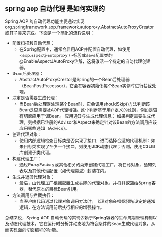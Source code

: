 
## spring aop 自动代理 是如何实现的

Spring AOP 的自动代理功能主要通过实现org.springframework.aop.framework.autoproxy.AbstractAutoProxyCreator或其子类来完成。下面是一个简化的流程说明：
* 配置扫描和自动代理： 
  * 在Spring配置中，通常会启用AOP并配置自动代理，如使用<aop:aspectj-autoproxy />标签或Java配置类的@EnableAspectJAutoProxy注解，这将激活一个特定的自动代理创建器。
* Bean后处理器：
  * AbstractAutoProxyCreator是Spring的一个Bean后处理器（BeanPostProcessor），它会在容器初始化每个Bean实例时进行拦截处理。
* 决定是否需要生成代理：
  * 当Bean后处理器处理某个Bean时，它会调用shouldSkip()方法判断该Bean是否需要被AOP代理增强。这个判断基于用户定义的规则，例如是否有切面应用于该Bean。
  应用通知与生成代理信息：
  如果判定需要生成代理，则根据已注册的Advisor和Aspect来确定针对该Bean的方法调用应该应用哪些通知（Advice）。
* 创建代理对象：
  * 使用内部逻辑检查目标类是否实现了接口，进而选择合适的代理机制：如果目标类实现了至少一个接口，则使用JDK动态代理；否则，使用CGLIB库创建子类代理。
* 构建代理工厂：
  * 通过ProxyFactory或其他相关的类来创建代理工厂，将目标对象、通知列表以及其他代理配置（如代理类型）封装在内。
* 生成并返回代理对象：
  * 最后，由代理工厂根据配置生成实际的代理对象，并将其返回给Spring容器，替代原本的目标Bean引用。
* 方法调用与拦截执行：
  * 当客户端代码通过代理对象调用方法时，代理对象会根据预先设定的通知逻辑，在方法调用前后执行相应的增强操作。

总结来说，Spring AOP 自动代理的实现依赖于Spring容器的生命周期管理机制以及动态代理技术，它在运行时分析并动态地为符合条件的Bean生成代理对象，从而实现面向切面编程的功能。